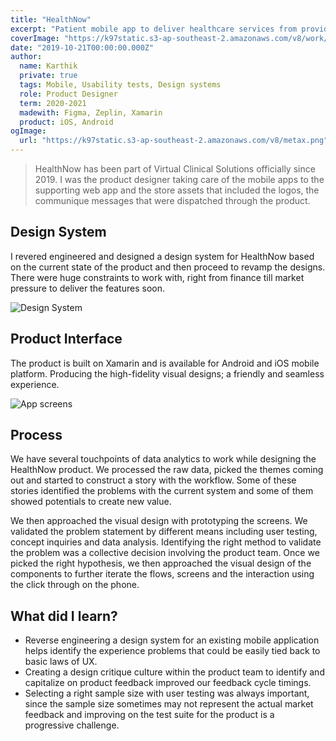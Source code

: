 ```yaml
---
title: "HealthNow"
excerpt: "Patient mobile app to deliver healthcare services from providers &  myGov's health records"
coverImage: "https://k97static.s3-ap-southeast-2.amazonaws.com/v8/work/cover/hn.png"
date: "2019-10-21T00:00:00.000Z"
author:
  name: Karthik
  private: true
  tags: Mobile, Usability tests, Design systems
  role: Product Designer
  term: 2020-2021
  madewith: Figma, Zeplin, Xamarin
  product: iOS, Android
ogImage:
  url: "https://k97static.s3-ap-southeast-2.amazonaws.com/v8/metax.png"
---
```


> HealthNow has been part of Virtual Clinical Solutions officially since 2019. I was the product designer taking care of the mobile apps to the supporting web app and the store assets that included the logos, the communique messages that were dispatched through the product.

## Design System

I revered engineered and designed a design system for HealthNow based on the current state of the product and then proceed to revamp the designs. There were huge constraints to work with, right from finance till market pressure to deliver the features soon.

![Design System](https://k97static.s3-ap-southeast-2.amazonaws.com/v8/work/hn/workflow.png)

## Product Interface

The product is built on Xamarin and is available for Android and iOS mobile platform. Producing the high-fidelity visual designs; a friendly and seamless experience.

![App screens](https://k97static.s3-ap-southeast-2.amazonaws.com/v8/work/hn/screens.png)

## Process

We have several touchpoints of data analytics to work while designing the HealthNow product. We processed the raw data, picked the themes coming out and started to construct a story with the workflow. Some of these stories identified the problems with the current system and some of them showed potentials to create new value.

We then approached the visual design with prototyping the screens. We validated the problem statement by different means including user testing, concept inquiries and data analysis. Identifying the right method to validate the problem was a collective decision involving the product team. Once we picked the right hypothesis, we then approached the visual design of the components to further iterate the flows, screens and the interaction using the click through on the phone.

## What did I learn?

- Reverse engineering a design system for an existing mobile application helps identify the experience problems that could be easily tied back to basic laws of UX.
- Creating a design critique culture within the product team to identify and capitalize on product feedback improved our feedback cycle timings.
- Selecting a right sample size with user testing was always important, since the sample size sometimes may not represent the actual market feedback and improving on the test suite for the product is a progressive challenge.
